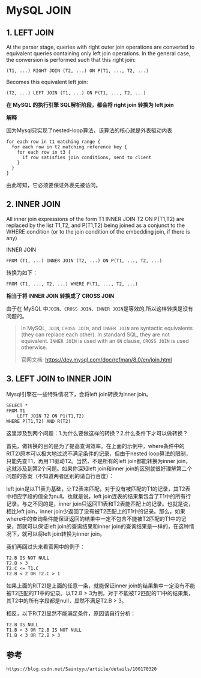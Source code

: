 # MySQL JOIN

## 1. LEFT JOIN

At the parser stage, queries with right outer join operations are converted to equivalent queries containing only left join operations. In the general case, the conversion is performed such that this right join:

```mysql
(T1, ...) RIGHT JOIN (T2, ...) ON P(T1, ..., T2, ...)
```

Becomes this equivalent left join:

```mysql
(T2, ...) LEFT JOIN (T1, ...) ON P(T1, ..., T2, ...)
```

**在 MySQL 的执行引擎 SQL解析阶段，都会将 right join 转换为 left join**

**解释**

因为Mysql只实现了nested-loop算法，该算法的核心就是外表驱动内表

```mysql
for each row in t1 matching range {
  for each row in t2 matching reference key {
    for each row in t3 {
      if row satisfies join conditions, send to client
    }
  }
}
```

由此可知，它必须要保证外表先被访问。

## 2. INNER JOIN

All inner join expressions of the form T1 INNER JOIN T2 ON P(T1,T2) are replaced by the list T1,T2,  and P(T1,T2) being joined as a conjunct to the WHERE condition (or to the join condition of the embedding join, if there is any)

INNER JOIN

```mysql
FROM (T1, ...) INNER JOIN (T2, ...) ON P(T1, ..., T2, ...)
```

转换为如下：

```mysql
FROM (T1, ..., T2, ...) WHERE P(T1, ..., T2, ...)
```

**相当于将 INNER JOIN 转换成了  CROSS JOIN**

由于在 MySQL 中`JOIN`、`CROSS JOIN`、`INNER JOIN`是等效的,所以这样转换是没有问题的。

> In MySQL, `JOIN`, `CROSS JOIN`, and `INNER JOIN` are syntactic equivalents (they can replace each other). In standard SQL, they are not equivalent. `INNER JOIN` is used with an `ON` clause, `CROSS JOIN` is used otherwise.
>
> 官网文档: https://dev.mysql.com/doc/refman/8.0/en/join.html

## 3. LEFT JOIN to INNER JOIN

Mysql引擎在一些特殊情况下，会将left join转换为inner join。

```mysql
SELECT * 
FROM T1 
	LEFT JOIN T2 ON P1(T1,T2)
WHERE P(T1,T2) AND R(T2)
```

这里涉及到两个问题：1.为什么要做这样的转换？2.什么条件下才可以做转换？

首先，做转换的目的是为了提高查询效率。在上面的示例中，where条件中的R(T2)原本可以极大地过滤不满足条件的记录，但由于nested loop算法的限制，只能先查T1，再用T1驱动T2。当然，不是所有的left join都能转换为inner join，这就涉及到第2个问题。如果你深知left join和inner join的区别就很好理解第二个问题的答案（不知道两者区别的请自行百度）：

left join是以T1表为基础，让T2表来匹配，对于没有被匹配的T1的记录，其T2表中相应字段的值全为null。也就是说，left join连表的结果集包含了T1中的所有行记录。与之不同的是，inner join只返回T1表和T2表能匹配上的记录。也就是说，相比left join，inner join少返回了没有被T2匹配上的T1中的记录。那么，如果where中的查询条件能保证返回的结果中一定不包含不能被T2匹配的T1中的记录，那就可以保证left join的查询结果和inner join的查询结果是一样的，在这种情况下，就可以将left join转换为inner join。

我们再回过头来看官网中的例子：

```mysql
T2.B IS NOT NULL
T2.B > 3
T2.C <= T1.C
T2.B < 2 OR T2.C > 1
```



如果上面的R(T2)是上面的任意一条，就能保证inner join的结果集中一定没有不能被T2匹配的T1中的记录。以T2.B > 3为例，对于不能被T2匹配的T1中的结果集，其T2中的所有字段都是null，显然不满足T2.B > 3。

相反，以下R(T2)显然不能满足条件，原因请自行分析：

```mysql
T2.B IS NULL
T1.B < 3 OR T2.B IS NOT NULL
T1.B < 3 OR T2.B > 3
```



## 参考

`https://blog.csdn.net/Saintyyu/article/details/100170320`